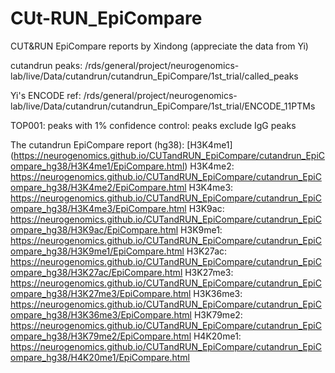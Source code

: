 # CUt-RUN_EpiCompare
CUT&amp;RUN EpiCompare reports by Xindong (appreciate the data from Yi)

cutandrun peaks:
/rds/general/project/neurogenomics-lab/live/Data/cutandrun/cutandrun_EpiCompare/1st_trial/called_peaks

Yi's ENCODE ref:
/rds/general/project/neurogenomics-lab/live/Data/cutandrun/cutandrun_EpiCompare/1st_trial/ENCODE_11PTMs

TOP001: peaks with 1% confidence
control: peaks exclude IgG peaks

The cutandrun EpiCompare report (hg38):
[H3K4me1] (https://neurogenomics.github.io/CUTandRUN_EpiCompare/cutandrun_EpiCompare_hg38/H3K4me1/EpiCompare.html)
H3K4me2: https://neurogenomics.github.io/CUTandRUN_EpiCompare/cutandrun_EpiCompare_hg38/H3K4me2/EpiCompare.html
H3K4me3: https://neurogenomics.github.io/CUTandRUN_EpiCompare/cutandrun_EpiCompare_hg38/H3K4me3/EpiCompare.html
H3K9ac: https://neurogenomics.github.io/CUTandRUN_EpiCompare/cutandrun_EpiCompare_hg38/H3K9ac/EpiCompare.html
H3K9me1: https://neurogenomics.github.io/CUTandRUN_EpiCompare/cutandrun_EpiCompare_hg38/H3K9me1/EpiCompare.html
H3K27ac: https://neurogenomics.github.io/CUTandRUN_EpiCompare/cutandrun_EpiCompare_hg38/H3K27ac/EpiCompare.html
H3K27me3: https://neurogenomics.github.io/CUTandRUN_EpiCompare/cutandrun_EpiCompare_hg38/H3K27me3/EpiCompare.html
H3K36me3: https://neurogenomics.github.io/CUTandRUN_EpiCompare/cutandrun_EpiCompare_hg38/H3K36me3/EpiCompare.html
H3K79me2: https://neurogenomics.github.io/CUTandRUN_EpiCompare/cutandrun_EpiCompare_hg38/H3K79me2/EpiCompare.html
H4K20me1: https://neurogenomics.github.io/CUTandRUN_EpiCompare/cutandrun_EpiCompare_hg38/H4K20me1/EpiCompare.html






